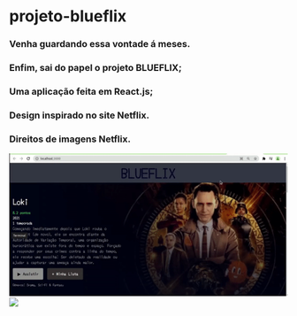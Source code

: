 # projeto-blueflix

### Venha guardando essa vontade á meses.

### Enfim, sai do papel o projeto BLUEFLIX;
### Uma aplicação feita em React.js;
### Design inspirado no site Netflix.
### Direitos de imagens Netflix.

![](/1.gif)
![](/2.gif)

